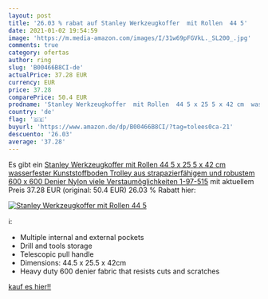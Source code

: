 ```yaml
---
layout: post
title: '26.03 % rabat auf Stanley Werkzeugkoffer  mit Rollen  44 5'
date: 2021-01-02 19:54:59
image: 'https://m.media-amazon.com/images/I/31w69pFGVkL._SL200_.jpg'
comments: true
category: ofertas
author: ring
slug: 'B00466B8CI-de'
actualPrice: 37.28 EUR
currency: EUR
price: 37.28
comparePrice: 50.4 EUR
prodname: 'Stanley Werkzeugkoffer  mit Rollen  44 5 x 25 5 x 42 cm  wasserfester Kunststoffboden  Trolley aus strapazierfähigem und robustem 600 x 600 Denier Nylon  viele Verstaumöglichkeiten  1-97-515'
country: 'de'
flag: '🇩🇪'
buyurl: 'https://www.amazon.de/dp/B00466B8CI/?tag=tolees0ca-21'
descuento: '26.03'
average: '37.28'
---
```


Es gibt ein [Stanley Werkzeugkoffer  mit Rollen  44 5 x 25 5 x 42 cm  wasserfester Kunststoffboden  Trolley aus strapazierfähigem und robustem 600 x 600 Denier Nylon  viele Verstaumöglichkeiten  1-97-515](https://www.amazon.de/dp/B00466B8CI/?tag=tolees0ca-21) mit aktuellem Preis 37.28 EUR (original: 50.4 EUR) 26.03 % Rabatt hier:

[![Stanley Werkzeugkoffer  mit Rollen  44 5](https://m.media-amazon.com/images/I/31w69pFGVkL._SL200_.jpg)](https://www.amazon.de/dp/B00466B8CI/?tag=tolees0ca-21)

ℹ️:

- Multiple internal and external pockets
- Drill and tools storage
- Telescopic pull handle
- Dimensions: 44.5 x 25.5 x 42cm
- Heavy duty 600 denier fabric that resists cuts and scratches

[kauf es hier!!](https://www.amazon.de/dp/B00466B8CI/?tag=tolees0ca-21)
